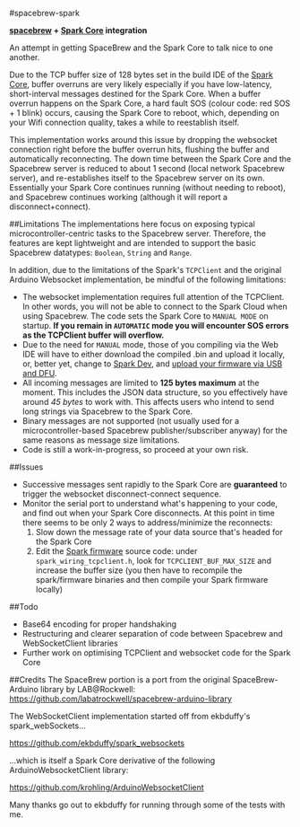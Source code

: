 #spacebrew-spark

**[spacebrew](docs.spacebrew.cc) + [Spark Core](spark.io) integration**

An attempt in getting SpaceBrew and the Spark Core to talk nice to one another.

Due to the TCP buffer size of 128 bytes set in the build IDE of the [Spark Core](spark.io), buffer overruns are very likely especially if you have low-latency, short-interval messages destined for the Spark Core. When a buffer overrun happens on the Spark Core, a hard fault SOS (colour code: red SOS + 1 blink) occurs, causing the Spark Core to reboot, which, depending on your Wifi connection quality, takes a while to reestablish itself.

This implementation works around this issue by dropping the websocket connection right before the buffer overrun hits, flushing the buffer and automatically reconnecting. The down time between the Spark Core and the Spacebrew server is reduced to about 1 second (local network Spacebrew server), and re-establishes itself to the Spacebrew server on its own. Essentially your Spark Core continues running (without needing to reboot), and Spacebrew continues working (although it will report a disconnect+connect).


##Limitations
The implementations here focus on exposing typical microcontroller-centric tasks to the Spacebrew server. Therefore, the features are kept lightweight and are intended to support the basic Spacebrew datatypes: `Boolean`, `String` and `Range`.

In addition, due to the limitations of the Spark's `TCPClient` and the original Arduino Websocket implementation, be mindful of the following limitations:

* The websocket implementation requires full attention of the TCPClient. In other words, you will not be able to connect to the Spark Cloud when using Spacebrew. The code sets the Spark Core to `MANUAL MODE` on startup. **If you remain in `AUTOMATIC` mode you will encounter SOS errors as the TCPClient buffer will overflow.**
* Due to the need for `MANUAL` mode, those of you compiling via the Web IDE will have to either download the compiled .bin and upload it locally, or, better yet, change to [Spark Dev](https://github.com/spark/spark-dev), and [upload your firmware via USB and DFU](https://community.spark.io/t/support-for-flashing-spark-core-using-dfu-util-in-atom/5430).
* All incoming messages are limited to **125 bytes maximum** at the moment. This includes the JSON data structure, so you effectively have around *45 bytes* to work with. This affects users who intend to send long strings via Spacebrew to the Spark Core.
* Binary messages are not supported (not usually used for a microcontroller-based Spacebrew publisher/subscriber anyway) for the same reasons as message size limitations.
* Code is still a work-in-progress, so proceed at your own risk.

##Issues
* Successive messages sent rapidly to the Spark Core are **guaranteed** to trigger the websocket disconnect-connect sequence.
* Monitor the serial port to understand what's happening to your code, and find out when your Spark Core disconnects. At this point in time there seems to be only 2 ways to address/minimize the reconnects:
  1. Slow down the message rate of your data source that's headed for the Spark Core
  2. Edit the [Spark firmware](https://github.com/spark/firmware) source code: under `spark_wiring_tcpclient.h`, look for `TCPCLIENT_BUF_MAX_SIZE` and increase the buffer size (you then have to recompile the spark/firmware binaries and then compile your Spark firmware locally)

##Todo
* Base64 encoding for proper handshaking
* Restructuring and clearer separation of code between Spacebrew and WebSocketClient libraries
* Further work on optimising TCPClient and websocket code for the Spark Core

##Credits
The SpaceBrew portion is a port from the original SpaceBrew-Arduino library by LAB@Rockwell:
https://github.com/labatrockwell/spacebrew-arduino-library

The WebSocketClient implementation started off from ekbduffy's spark_webSockets...

https://github.com/ekbduffy/spark_websockets

...which is itself a Spark Core derivative of the following ArduinoWebsocketClient library:

https://github.com/krohling/ArduinoWebsocketClient

Many thanks go out to ekbduffy for running through some of the tests with me.
